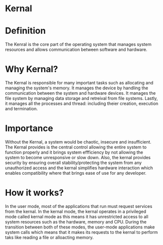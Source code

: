 <h1>Kernal</h1>
<h1>Definition</h1>
The Kenral is the core part of the operating system that manages system resources and allows communication between software and hardware.

<h1>Why Kernal?</h1>
The Kernal is responsible for many important tasks such as allocating and managing the system's memory. It manages the device by handling the communication between the system and hardware devices. It manages the file system by managing data storage and retreival from file systems. Lastly, it manages all the processes and thread: including theier creation, execution and termination. 

<h1>Importance</h1>
Without the Kernal, a system would be chaotic, insecure and insufficient. The Kernal provides is the central control allowing the entire system to function properly and it brings system effficiency by not allowing the system to become unresponsive or slow down. Also, the kernal provides security by ensuring overall stability/protecting the system from any unauthorized access and the kernal simplifies hardware interaction which enables compatibility where that brings ease of use for any developer.  

<h1>How it works?</h1>
In the user mode, most of the applications that run must request services from the kernal. In the kernal mode, the kernal operates in a privileged mode called kernal mode as this means it has unrestricted access to all system resources such as the hardware, memory and CPU. During the transition between both of these modes, the user-mode applications make system calls which means that it makes its requests to the kernal to perform taks like reading a file or alloacting memory.
